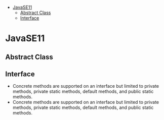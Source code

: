 - [JavaSE11](#javase11)
  - [Abstract Class](#abstract-class)
  - [Interface](#interface)


# JavaSE11


## Abstract Class

## Interface

- Concrete methods are supported on an interface but limited to private methods, private static methods, default methods, and public static methods.
- Concrete methods are supported on an interface but limited to private methods, private static methods, default methods, and public static methods.


